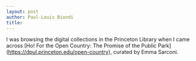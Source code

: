 ```yaml
---
layout: post
author: Paul-Louis Biondi
title:
---
```


I was browsing the digital collections in the Princeton Library when I came across [Ho! For the Open Country: The Promise of the Public Park] (https://dpul.princeton.edu/open-country), curated by Emma Sarconi.
